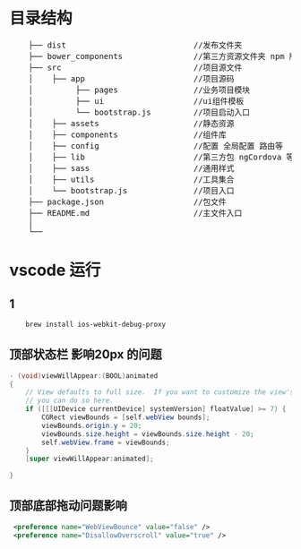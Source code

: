 # 目录结构  
<pre>
    ├── dist                           //发布文件夹
    ├── bower_components               //第三方资源文件夹 npm 版本没有的
    ├── src                            //项目源文件
    │    ├── app                       //项目源码    
    │         ├── pages                //业务项目模块    
    │         ├── ui                   //ui组件模板    
    │         └── bootstrap.js         //项目启动入口    
    │    ├── assets                    //静态资源 
    │    ├── components                //组件库 
    │    ├── config                    //配置 全局配置 路由等 
    │    ├── lib                       //第三方包 ngCordova 等文件 
    │    ├── sass                      //通用样式
    │    ├── utils                     //工具集合
    │    └── bootstrap.js              //项目入口 
    ├── package.json                   //包文件
    ├── README.md                      //主文件入口
    │
    └──
</pre>  


# vscode 运行

## 1
```bash
    brew install ios-webkit-debug-proxy
```
## 顶部状态栏 影响20px 的问题
``` java
- (void)viewWillAppear:(BOOL)animated
{
    // View defaults to full size.  If you want to customize the view's size, or its subviews (e.g. webView),
    // you can do so here.
    if ([[[UIDevice currentDevice] systemVersion] floatValue] >= 7) {
        CGRect viewBounds = [self.webView bounds];
        viewBounds.origin.y = 20;
        viewBounds.size.height = viewBounds.size.height - 20;
        self.webView.frame = viewBounds;
    }
    [super viewWillAppear:animated];
    
}
```

## 顶部底部拖动问题影响
```xml
 <preference name="WebViewBounce" value="false" />
 <preference name="DisallowOverscroll" value="true" />
```

